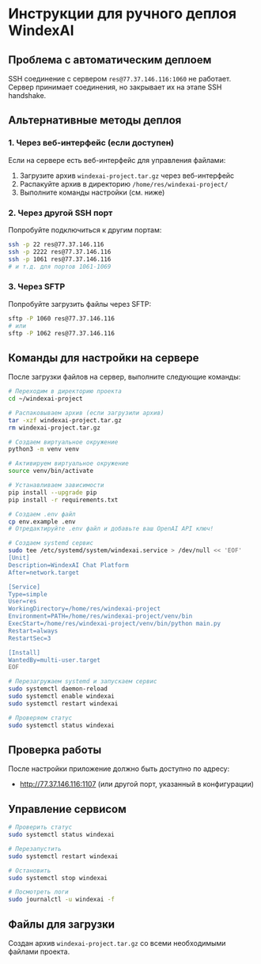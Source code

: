 # Инструкции для ручного деплоя WindexAI

## Проблема с автоматическим деплоем
SSH соединение с сервером `res@77.37.146.116:1060` не работает. Сервер принимает соединения, но закрывает их на этапе SSH handshake.

## Альтернативные методы деплоя

### 1. Через веб-интерфейс (если доступен)
Если на сервере есть веб-интерфейс для управления файлами:
1. Загрузите архив `windexai-project.tar.gz` через веб-интерфейс
2. Распакуйте архив в директорию `/home/res/windexai-project/`
3. Выполните команды настройки (см. ниже)

### 2. Через другой SSH порт
Попробуйте подключиться к другим портам:
```bash
ssh -p 22 res@77.37.146.116
ssh -p 2222 res@77.37.146.116
ssh -p 1061 res@77.37.146.116
# и т.д. для портов 1061-1069
```

### 3. Через SFTP
Попробуйте загрузить файлы через SFTP:
```bash
sftp -P 1060 res@77.37.146.116
# или
sftp -P 1062 res@77.37.146.116
```

## Команды для настройки на сервере

После загрузки файлов на сервер, выполните следующие команды:

```bash
# Переходим в директорию проекта
cd ~/windexai-project

# Распаковываем архив (если загрузили архив)
tar -xzf windexai-project.tar.gz
rm windexai-project.tar.gz

# Создаем виртуальное окружение
python3 -m venv venv

# Активируем виртуальное окружение
source venv/bin/activate

# Устанавливаем зависимости
pip install --upgrade pip
pip install -r requirements.txt

# Создаем .env файл
cp env.example .env
# Отредактируйте .env файл и добавьте ваш OpenAI API ключ!

# Создаем systemd сервис
sudo tee /etc/systemd/system/windexai.service > /dev/null << 'EOF'
[Unit]
Description=WindexAI Chat Platform
After=network.target

[Service]
Type=simple
User=res
WorkingDirectory=/home/res/windexai-project
Environment=PATH=/home/res/windexai-project/venv/bin
ExecStart=/home/res/windexai-project/venv/bin/python main.py
Restart=always
RestartSec=3

[Install]
WantedBy=multi-user.target
EOF

# Перезагружаем systemd и запускаем сервис
sudo systemctl daemon-reload
sudo systemctl enable windexai
sudo systemctl restart windexai

# Проверяем статус
sudo systemctl status windexai
```

## Проверка работы

После настройки приложение должно быть доступно по адресу:
- http://77.37.146.116:1107 (или другой порт, указанный в конфигурации)

## Управление сервисом

```bash
# Проверить статус
sudo systemctl status windexai

# Перезапустить
sudo systemctl restart windexai

# Остановить
sudo systemctl stop windexai

# Посмотреть логи
sudo journalctl -u windexai -f
```

## Файлы для загрузки

Создан архив `windexai-project.tar.gz` со всеми необходимыми файлами проекта.